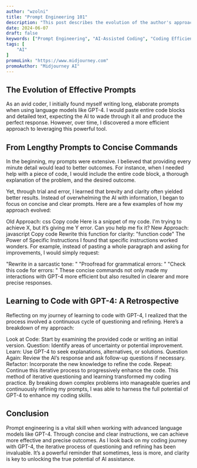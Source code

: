 ```yaml
---
author: "wzolni"
title: "Prompt Engineering 101"
description: "This post describes the evolution of the author's approach to using concise and specific prompts with GPT-4 to improve coding efficiency and effectiveness."
date: 2024-06-07
draft: false
keywords: ["Prompt Engineering", "AI-Assisted Coding", "Coding Efficiency"]
tags: [
    "AI"
]
promoLink: "https://www.midjourney.com"
promoAuthor: "Midjourney AI"
---
```

## The Evolution of Effective Prompts

As an avid coder, I initially found myself writing long, elaborate prompts when using language models like GPT-4. I would paste entire code blocks and detailed text, expecting the AI to wade through it all and produce the perfect response. However, over time, I discovered a more efficient approach to leveraging this powerful tool.

## From Lengthy Prompts to Concise Commands

In the beginning, my prompts were extensive. I believed that providing every minute detail would lead to better outcomes. For instance, when I needed help with a piece of code, I would include the entire code block, a thorough explanation of the problem, and the desired outcome.

Yet, through trial and error, I learned that brevity and clarity often yielded better results. Instead of overwhelming the AI with information, I began to focus on concise and clear prompts. Here are a few examples of how my approach evolved:

Old Approach:
css
Copy code
Here is a snippet of my code. I'm trying to achieve X, but it’s giving me Y error. Can you help me fix it?
New Approach:
javascript
Copy code
Rewrite this function for clarity: "function code"
The Power of Specific Instructions
I found that specific instructions worked wonders. For example, instead of pasting a whole paragraph and asking for improvements, I would simply request:

"Rewrite in a sarcastic tone: "
"Proofread for grammatical errors: "
"Check this code for errors: "
These concise commands not only made my interactions with GPT-4 more efficient but also resulted in clearer and more precise responses.

## Learning to Code with GPT-4: A Retrospective
Reflecting on my journey of learning to code with GPT-4, I realized that the process involved a continuous cycle of questioning and refining. Here’s a breakdown of my approach:

Look at Code: Start by examining the provided code or writing an initial version.
Question: Identify areas of uncertainty or potential improvement.
Learn: Use GPT-4 to seek explanations, alternatives, or solutions.
Question Again: Review the AI’s response and ask follow-up questions if necessary.
Refactor: Incorporate the new knowledge to refine the code.
Repeat: Continue this iterative process to progressively enhance the code.
This method of iterative questioning and learning transformed my coding practice. By breaking down complex problems into manageable queries and continuously refining my prompts, I was able to harness the full potential of GPT-4 to enhance my coding skills.

## Conclusion
Prompt engineering is a vital skill when working with advanced language models like GPT-4. Through concise and clear instructions, we can achieve more effective and precise outcomes. As I look back on my coding journey with GPT-4, the iterative process of questioning and refining has been invaluable. It’s a powerful reminder that sometimes, less is more, and clarity is key to unlocking the true potential of AI assistance.